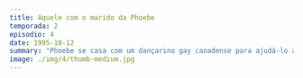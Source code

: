 ```yaml
---
title: Aquele com o marido da Phoebe
temporada: 2
episodio: 4
date: 1995-10-12
summary: "Phoebe se casa com um dançarino gay canadense para ajudá-lo a conseguir o green card."
image: ./img/4/thumb-medium.jpg
---
```

